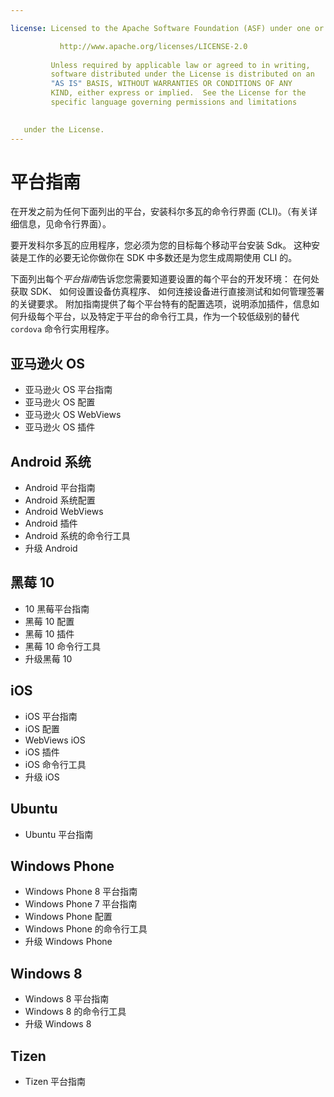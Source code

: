 ```yaml
---

license: Licensed to the Apache Software Foundation (ASF) under one or more contributor license agreements. See the NOTICE file distributed with this work for additional information regarding copyright ownership. The ASF licenses this file to you under the Apache License, Version 2.0 (the "License"); you may not use this file except in compliance with the License. You may obtain a copy of the License at

           http://www.apache.org/licenses/LICENSE-2.0
    
         Unless required by applicable law or agreed to in writing,
         software distributed under the License is distributed on an
         "AS IS" BASIS, WITHOUT WARRANTIES OR CONDITIONS OF ANY
         KIND, either express or implied.  See the License for the
         specific language governing permissions and limitations
    

   under the License.
---
```


# 平台指南

在开发之前为任何下面列出的平台，安装科尔多瓦的命令行界面 (CLI)。（有关详细信息，见命令行界面）。

要开发科尔多瓦的应用程序，您必须为您的目标每个移动平台安装 Sdk。 这种安装是工作的必要无论你做你在 SDK 中多数还是为您生成周期使用 CLI 的。

下面列出每个*平台指南*告诉您您需要知道要设置的每个平台的开发环境： 在何处获取 SDK、 如何设置设备仿真程序、 如何连接设备进行直接测试和如何管理签署的关键要求。 附加指南提供了每个平台特有的配置选项，说明添加插件，信息如何升级每个平台，以及特定于平台的命令行工具，作为一个较低级别的替代 `cordova` 命令行实用程序。

## 亚马逊火 OS

*   亚马逊火 OS 平台指南
*   亚马逊火 OS 配置
*   亚马逊火 OS WebViews
*   亚马逊火 OS 插件

## Android 系统

*   Android 平台指南
*   Android 系统配置
*   Android WebViews
*   Android 插件
*   Android 系统的命令行工具
*   升级 Android

## 黑莓 10

*   10 黑莓平台指南
*   黑莓 10 配置
*   黑莓 10 插件
*   黑莓 10 命令行工具
*   升级黑莓 10

## iOS

*   iOS 平台指南
*   iOS 配置
*   WebViews iOS
*   iOS 插件
*   iOS 命令行工具
*   升级 iOS

## Ubuntu

*   Ubuntu 平台指南

## Windows Phone

*   Windows Phone 8 平台指南
*   Windows Phone 7 平台指南
*   Windows Phone 配置
*   Windows Phone 的命令行工具
*   升级 Windows Phone

## Windows 8

*   Windows 8 平台指南
*   Windows 8 的命令行工具
*   升级 Windows 8

## Tizen

*   Tizen 平台指南
